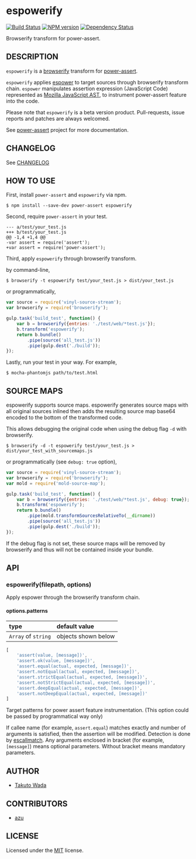 espowerify
================================

[![Build Status](https://travis-ci.org/twada/espowerify.svg?branch=master)](https://travis-ci.org/twada/espowerify)
[![NPM version](https://badge.fury.io/js/espowerify.svg)](http://badge.fury.io/js/espowerify)
[![Dependency Status](https://gemnasium.com/twada/espowerify.svg)](https://gemnasium.com/twada/espowerify)

Browserify transform for power-assert.


DESCRIPTION
---------------------------------------
`espowerify` is a [browserify](http://browserify.org/) transform for [power-assert](http://github.com/twada/power-assert).

`espowerify` applies [espower](http://github.com/twada/espower) to target sources through browserify transform chain. `espower` manipulates assertion expression (JavaScript Code) represented as [Mozilla JavaScript AST](https://developer.mozilla.org/en-US/docs/SpiderMonkey/Parser_API), to instrument power-assert feature into the code.

Please note that `espowerify` is a beta version product. Pull-requests, issue reports and patches are always welcomed.

See [power-assert](http://github.com/twada/power-assert) project for more documentation.


CHANGELOG
---------------------------------------
See [CHANGELOG](https://github.com/twada/espowerify/blob/master/CHANGELOG.md)


HOW TO USE
---------------------------------------
First, install `power-assert` and `espowerify` via npm.

    $ npm install --save-dev power-assert espowerify

Second, require `power-assert` in your test.

    --- a/test/your_test.js
    +++ b/test/your_test.js
    @@ -1,4 +1,4 @@
    -var assert = require('assert');
    +var assert = require('power-assert');

Third, apply `espowerify` through browserify transform.

by command-line,

    $ browserify -t espowerify test/your_test.js > dist/your_test.js

or programmatically,

```javascript
var source = require('vinyl-source-stream');
var browserify = require('browserify');

gulp.task('build_test', function() {
    var b = browserify({entries: './test/web/*test.js'});
    b.transform('espowerify');
    return b.bundle()
        .pipe(source('all_test.js'))
        .pipe(gulp.dest('./build'));
});
```

Lastly, run your test in your way. For example,

    $ mocha-phantomjs path/to/test.html


SOURCE MAPS
---------------------------------------

espowerify supports source maps. espowerify generates source maps with all original sources inlined then adds the resulting source map base64 encoded to the bottom of the transformed code.

This allows debugging the original code when using the debug flag `-d` with browserify.

    $ browserify -d -t espowerify test/your_test.js > dist/your_test_with_sourcemaps.js

or programmatically (see `debug: true` option),

```javascript
var source = require('vinyl-source-stream');
var browserify = require('browserify');
var mold = require('mold-source-map');

gulp.task('build_test', function() {
    var b = browserify({entries: './test/web/*test.js', debug: true});
    b.transform('espowerify');
    return b.bundle()
        .pipe(mold.transformSourcesRelativeTo(__dirname))
        .pipe(source('all_test.js'))
        .pipe(gulp.dest('./build'));
});
```

If the debug flag is not set, these source maps will be removed by browserify and thus will not be contained inside your bundle.


API
---------------------------------------

### espowerify(filepath, options)
Apply espower through the browserify transform chain.

#### options.patterns

| type                | default value       |
|:--------------------|:--------------------|
| `Array` of `string` | objects shown below |

```javascript
[
    'assert(value, [message])',
    'assert.ok(value, [message])',
    'assert.equal(actual, expected, [message])',
    'assert.notEqual(actual, expected, [message])',
    'assert.strictEqual(actual, expected, [message])',
    'assert.notStrictEqual(actual, expected, [message])',
    'assert.deepEqual(actual, expected, [message])',
    'assert.notDeepEqual(actual, expected, [message])'
]
```

Target patterns for power assert feature instrumentation.
(This option could be passed by programmatical way only)

If callee name (for example, `assert.equal`) matches exactly and number of arguments is satisfied, then the assertion will be modified.
Detection is done by [escallmatch](http://github.com/twada/escallmatch). Any arguments enclosed in bracket (for example, `[message]`) means optional parameters. Without bracket means mandatory parameters.


AUTHOR
---------------------------------------
* [Takuto Wada](http://github.com/twada)


CONTRIBUTORS
---------------------------------------
* [azu](https://github.com/azu)


LICENSE
---------------------------------------
Licensed under the [MIT](https://github.com/twada/espowerify/blob/master/MIT-LICENSE.txt) license.
